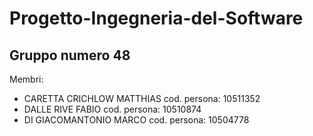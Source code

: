 # Progetto-Ingegneria-del-Software
## Gruppo numero 48
Membri:
- CARETTA CRICHLOW MATTHIAS cod. persona: 10511352
- DALLE RIVE FABIO cod. persona: 10510874
- DI GIACOMANTONIO MARCO cod. persona: 10504778


